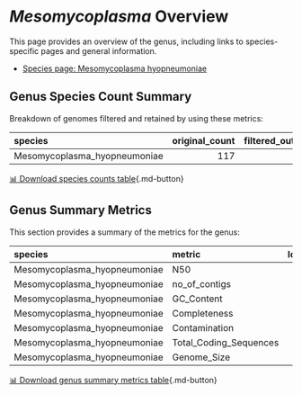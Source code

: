 # *Mesomycoplasma* Overview
This page provides an overview of the genus, including links to species-specific pages and general information.

- [Species page: Mesomycoplasma hyopneumoniae](Mesomycoplasma_hyopneumoniae/index.md)
## Genus Species Count Summary
Breakdown of genomes filtered and retained by using these metrics:

| species                      |   original_count |   filtered_out_count |   final_count |
|:-----------------------------|-----------------:|---------------------:|--------------:|
| Mesomycoplasma_hyopneumoniae |              117 |                    4 |           113 |


[📊 Download species counts table](species_counts.csv){.md-button}
## Genus Summary Metrics
This section provides a summary of the metrics for the genus:

| species                      | metric                 |   lower_bounds |   upper_bounds |
|:-----------------------------|:-----------------------|---------------:|---------------:|
| Mesomycoplasma_hyopneumoniae | N50                    |          40000 |        nan     |
| Mesomycoplasma_hyopneumoniae | no_of_contigs          |            nan |        100     |
| Mesomycoplasma_hyopneumoniae | GC_Content             |             28 |         29     |
| Mesomycoplasma_hyopneumoniae | Completeness           |             94 |        nan     |
| Mesomycoplasma_hyopneumoniae | Contamination          |            nan |          3     |
| Mesomycoplasma_hyopneumoniae | Total_Coding_Sequences |            600 |        800     |
| Mesomycoplasma_hyopneumoniae | Genome_Size            |         800000 |          1e+06 |


[📊 Download genus summary metrics table](genus_summary_metrics.csv){.md-button}
